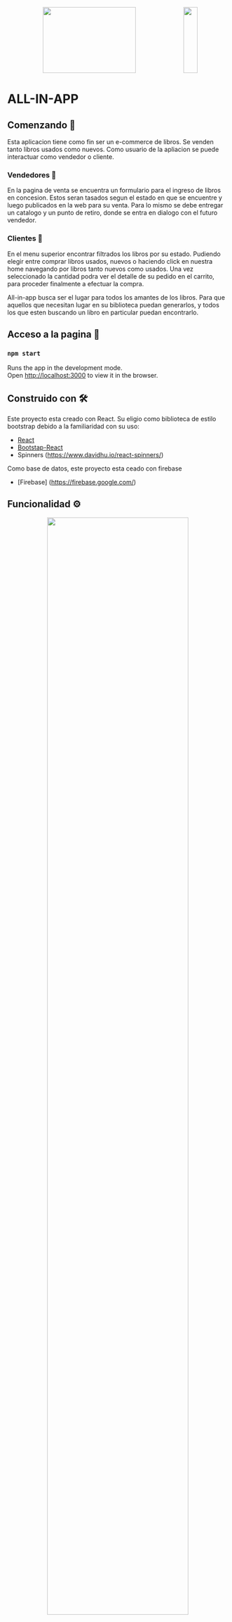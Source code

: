 <p align="center" "width:100%" >
 <img style="width:65%"  height="150" src="https://res.cloudinary.com/dvkvyi1dr/image/upload/v1668723108/cv/banner_name_rostr1.jpg" />
 
  <img width='25%' height="150" border-radius:50 src="https://res.cloudinary.com/dvkvyi1dr/image/upload/v1644957779/logo_xaprkk.png" />
</p> 

# ALL-IN-APP

  ## Comenzando 🚀
    
   Esta aplicacion tiene como fin ser un e-commerce de libros. Se venden tanto libros usados como nuevos. Como usuario de la apliacion se puede interactuar como vendedor o     cliente.   
   
   ### Vendedores 📌
   En la pagina de venta se encuentra un formulario para el ingreso de libros en concesion. Estos seran tasados segun el estado en que se encuentre y luego publicados en la web     para su venta. Para lo mismo se debe entregar un catalogo y un punto de retiro, donde se entra en dialogo con el futuro vendedor.
    
   ### Clientes 📌
   En el menu superior encontrar filtrados los libros por su estado. Pudiendo elegir entre comprar libros usados, nuevos o haciendo click en nuestra home navegando por libros       tanto nuevos como usados. Una vez seleccionado la cantidad podra ver el detalle de su pedido en el carrito, para proceder finalmente a efectuar la compra.
    
 All-in-app busca ser el lugar para todos los amantes de los libros. Para que aquellos que necesitan lugar en su biblioteca puedan generarlos, y todos los que esten buscando un libro en particular puedan encontrarlo.
    
 ## Acceso a la pagina 📄

 ### `npm start`

Runs the app in the development mode.\
Open [http://localhost:3000](http://localhost:3000) to view it in the browser.
   
## Construido con 🛠️

Este proyecto esta creado con React. Su eligio como biblioteca de estilo bootstrap debido a la familiaridad con su uso:

* [React](https://es.reactjs.org//)
* [Bootstap-React](https://react-bootstrap.github.io/)
* Spinners (https://www.davidhu.io/react-spinners/) 

Como base de datos, este proyecto esta ceado con firebase
* [Firebase] (https://firebase.google.com/)


## Funcionalidad ⚙️

<div align="center"><img src="./AppFuncional-v2.gif" width="80%" ></div>

## Autores ✒️
Mariana Salez






